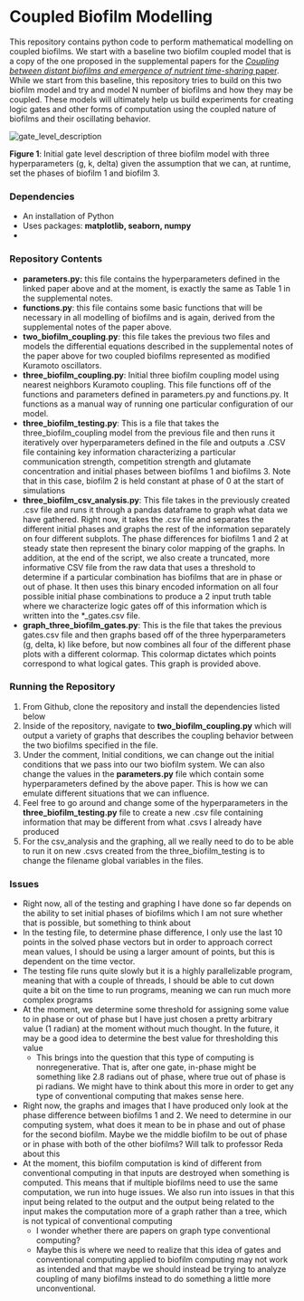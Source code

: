 # Coupled Biofilm Modelling

This repository contains python code to perform mathematical modelling on coupled biofilms. We start with a baseline two biofilm coupled model that is a copy of the one proposed in the supplemental papers for the [*Coupling between distant biofilms and emergence of nutrient time-sharing* paper](https://science.sciencemag.org/content/356/6338/638). While we start from this baseline, this repository tries to build on this two biofilm model and try and model N number of biofilms and how they may be coupled. These models will ultimately help us build experiments for creating logic gates and other forms of computation using the coupled nature of biofilms and their oscillating behavior.

![gate_level_description](https://github.com/scale-lab/coupled_biofilm_modeling/img/gate_level_description.PNG)

**Figure 1**: Initial gate level description of three biofilm model with three hyperparameters (g, k, delta) given the assumption that we can, at runtime, set the phases of biofilm 1 and biofilm 3.

### Dependencies

- An installation of Python
- Uses packages: **matplotlib, seaborn, numpy**
- 

### Repository Contents

- **parameters.py:** this file contains the hyperparameters defined in the linked paper above and at the moment, is exactly the same as Table 1 in the supplemental notes.
- **functions.py**: this file contains some basic functions that will be necessary in all modelling of biofilms and is again, derived from the supplemental notes of the paper above.
- **two_biofilm_coupling.py**: this file takes the previous two files and models the differential equations described in the supplemental notes of the paper above for two coupled biofilms represented as modified Kuramoto oscillators.
- **three_biofilm_coupling.py**: Initial three biofilm coupling model using nearest neighbors Kuramoto coupling. This file functions off of the functions and parameters defined in parameters.py and functions.py. It functions as a manual way of running one particular configuration of our model.
- **three_biofilm_testing.py**: This is a file that takes the three_biofilm_coupling model from the previous file and then runs it iteratively over hyperparameters defined in the file and outputs a .CSV file containing key information characterizing a particular communication strength, competition strength and glutamate concentration and initial phases between biofilms 1 and biofilms 3. Note that in this case, biofilm 2 is held constant at phase of 0 at the start of simulations
- **three_biofilm_csv_analysis.py**: This file takes in the previously created .csv file and runs it through a pandas dataframe to graph what data we have gathered. Right now, it takes the .csv file and separates the different initial phases and graphs the rest of the information separately on four different subplots. The phase differences for biofilms 1 and 2 at steady state then represent the binary color mapping of the graphs. In addition, at the end of the script, we also create a truncated, more informative CSV file from the raw data that uses a threshold to determine if a particular combination has biofilms that are in phase or out of phase. It then uses this binary encoded information on all four possible initial phase combinations to produce a 2 input truth table where we characterize logic gates off of this information which is written into the *_gates.csv file.
- **graph_three_biofilm_gates.py**: This is the file that takes the previous gates.csv file and then graphs based off of the three hyperparameters (g, delta, k) like before, but now combines all four of the different phase plots with a different colormap. This colormap dictates which points correspond to what logical gates. This graph is provided above.

### Running the Repository 

1. From Github, clone the repository and install the dependencies listed below
2. Inside of the repository, navigate to **two_biofilm_coupling.py** which will output a variety of graphs that describes the coupling behavior between the two biofilms specified in the file.
3. Under the comment, Initial conditions, we can change out the initial conditions that we pass into our two biofilm system. We can also change the values in the **parameters.py** file which contain some hyperparameters defined by the above paper. This is how we can emulate different situations that we can influence. 
4. Feel free to go around and change some of the hyperparameters in the **three_biofilm_testing.py** file to create a new .csv file containing information that may be different from what .csvs I already have produced
5. For the csv_analysis and the graphing, all we really need to do to be able to run it on new .csvs created from the three_biofilm_testing is to change the filename global variables in the files.

### Issues

- Right now, all of the testing and graphing I have done so far depends on the ability to set initial phases of biofilms which I am not sure whether that is possible, but something to think about
- In the testing file, to determine phase difference, I only use the last 10 points in the solved phase vectors but in order to approach correct mean values, I should be using a larger amount of points, but this is dependent on the time vector.
- The testing file runs quite slowly but it is a highly parallelizable program, meaning that with a couple of threads, I should be able to cut down quite a bit on the time to run programs, meaning we can run much more complex programs
- At the moment, we determine some threshold for assigning some value to in phase or out of phase but I have just chosen a pretty arbitrary value (1 radian) at the moment without much thought. In the future, it may be a good idea to determine the best value for thresholding this value
  - This brings into the question that this type of computing is nonregenerative. That is, after one gate, in-phase might be something like 2.8 radians out of phase, where true out of phase is pi radians. We might have to think about this more in order to get any type of conventional computing that makes sense here.
- Right now, the graphs and images that I have produced only look at the phase difference between biofilms 1 and 2. We need to determine in our computing system, what does it mean to be in phase and out of phase for the second biofilm. Maybe we the middle biofilm to be out of phase or in phase with both of the other biofilms? Will talk to professor Reda about this
- At the moment, this biofilm computation is kind of different from conventional computing in that inputs are destroyed when something is computed. This means that if multiple biofilms need to use the same computation, we run into huge issues. We also run into issues in that this input being related to the output and the output being related to the input makes the computation more of a graph rather than a tree, which is not typical of conventional computing
  - I wonder whether there are papers on graph type conventional computing? 
  - Maybe this is where we need to realize that this idea of gates and conventional computing applied to biofilm computing may not work as intended and that maybe we should instead be trying to analyze coupling of many biofilms instead to do something a little more unconventional.





